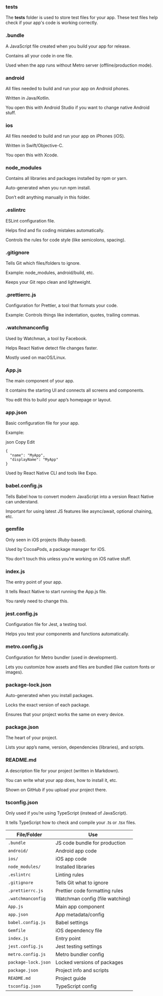 ### __tests__
The __tests__ folder is used to store test files for your app. These test files help check if your app's code is working correctly.

### .bundle
A JavaScript file created when you build your app for release.

Contains all your code in one file.

Used when the app runs without Metro server (offline/production mode).

### android
All files needed to build and run your app on Android phones.

Written in Java/Kotlin.

You open this with Android Studio if you want to change native Android stuff.

### ios
All files needed to build and run your app on iPhones (iOS).

Written in Swift/Objective-C.

You open this with Xcode.

### node_modules
Contains all libraries and packages installed by npm or yarn.

Auto-generated when you run npm install.

Don’t edit anything manually in this folder.

### .eslintrc
ESLint configuration file.

Helps find and fix coding mistakes automatically.

Controls the rules for code style (like semicolons, spacing).

### .gitignore
Tells Git which files/folders to ignore.

Example: node_modules, android/build, etc.

Keeps your Git repo clean and lightweight.

### .prettierrc.js
Configuration for Prettier, a tool that formats your code.

Example: Controls things like indentation, quotes, trailing commas.

### .watchmanconfig
Used by Watchman, a tool by Facebook.

Helps React Native detect file changes faster.

Mostly used on macOS/Linux.

### App.js
The main component of your app.

It contains the starting UI and connects all screens and components.

You edit this to build your app’s homepage or layout.

### app.json
Basic configuration file for your app.

Example:

json
Copy
Edit
```
{
  "name": "MyApp",
  "displayName": "MyApp"
}

```
Used by React Native CLI and tools like Expo.

### babel.config.js
Tells Babel how to convert modern JavaScript into a version React Native can understand.

Important for using latest JS features like async/await, optional chaining, etc.

### gemfile
Only seen in iOS projects (Ruby-based).

Used by CocoaPods, a package manager for iOS.

You don't touch this unless you’re working on iOS native stuff.

### index.js
The entry point of your app.

It tells React Native to start running the App.js file.

You rarely need to change this.

### jest.config.js
Configuration file for Jest, a testing tool.

Helps you test your components and functions automatically.

### metro.config.js
Configuration for Metro bundler (used in development).

Lets you customize how assets and files are bundled (like custom fonts or images).

### package-lock.json
Auto-generated when you install packages.

Locks the exact version of each package.

Ensures that your project works the same on every device.

### package.json
The heart of your project.

Lists your app’s name, version, dependencies (libraries), and scripts.

### README.md
A description file for your project (written in Markdown).

You can write what your app does, how to install it, etc.

Shown on GitHub if you upload your project there.

### tsconfig.json
Only used if you’re using TypeScript (instead of JavaScript).

It tells TypeScript how to check and compile your .ts or .tsx files.


| File/Folder         | Use                             |
| ------------------- | ------------------------------- |
| `.bundle`           | JS code bundle for production   |
| `android/`          | Android app code                |
| `ios/`              | iOS app code                    |
| `node_modules/`     | Installed libraries             |
| `.eslintrc`         | Linting rules                   |
| `.gitignore`        | Tells Git what to ignore        |
| `.prettierrc.js`    | Prettier code formatting rules  |
| `.watchmanconfig`   | Watchman config (file watching) |
| `App.js`            | Main app component              |
| `app.json`          | App metadata/config             |
| `babel.config.js`   | Babel settings                  |
| `Gemfile`           | iOS dependency file             |
| `index.js`          | Entry point                     |
| `jest.config.js`    | Jest testing settings           |
| `metro.config.js`   | Metro bundler config            |
| `package-lock.json` | Locked versions of packages     |
| `package.json`      | Project info and scripts        |
| `README.md`         | Project guide                   |
| `tsconfig.json`     | TypeScript config               |

